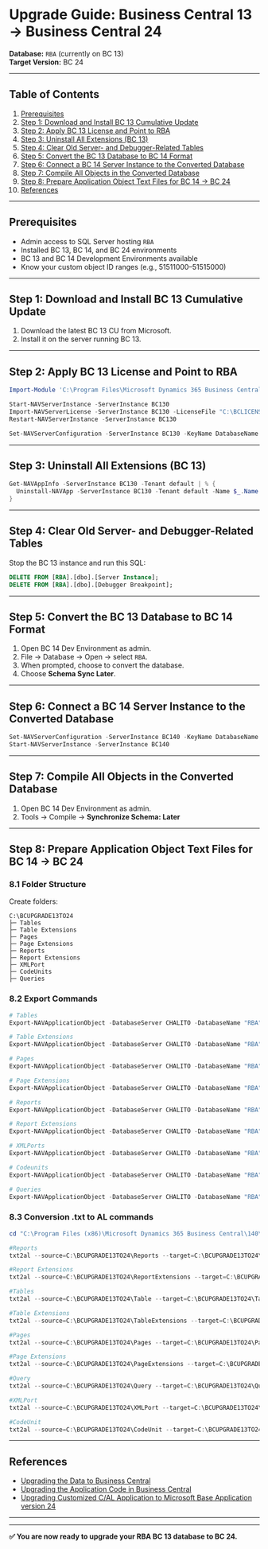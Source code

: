 # Upgrade Guide: Business Central 13 → Business Central 24

**Database:** `RBA` (currently on BC 13)  
**Target Version:** BC 24

---

## Table of Contents

1. [Prerequisites](#prerequisites)
2. [Step 1: Download and Install BC 13 Cumulative Update](#step-1-download-and-install-bc-13-cumulative-update)
3. [Step 2: Apply BC 13 License and Point to RBA](#step-2-apply-bc-13-license-and-point-to-rba)
4. [Step 3: Uninstall All Extensions (BC 13)](#step-3-uninstall-all-extensions-bc-13)
5. [Step 4: Clear Old Server- and Debugger-Related Tables](#step-4-clear-old-server--and-debugger-related-tables)
6. [Step 5: Convert the BC 13 Database to BC 14 Format](#step-5-convert-the-bc-13-database-to-bc-14-format)
7. [Step 6: Connect a BC 14 Server Instance to the Converted Database](#step-6-connect-a-bc-14-server-instance-to-the-converted-database)
8. [Step 7: Compile All Objects in the Converted Database](#step-7-compile-all-objects-in-the-converted-database)
9. [Step 8: Prepare Application Object Text Files for BC 14 → BC 24](#step-8-prepare-application-object-text-files-for-bc-14--bc-24)
10. [References](#references)

---

## Prerequisites

- Admin access to SQL Server hosting `RBA`
- Installed BC 13, BC 14, and BC 24 environments
- BC 13 and BC 14 Development Environments available
- Know your custom object ID ranges (e.g., 51511000–51515000)

---

## Step 1: Download and Install BC 13 Cumulative Update

1. Download the latest BC 13 CU from Microsoft.
2. Install it on the server running BC 13.

---

## Step 2: Apply BC 13 License and Point to RBA

```powershell
Import-Module 'C:\Program Files\Microsoft Dynamics 365 Business Central\130\Service\NavAdminTool.ps1'

Start-NAVServerInstance -ServerInstance BC130
Import-NAVServerLicense -ServerInstance BC130 -LicenseFile "C:\BCLICENSE\BC130.flf"
Restart-NAVServerInstance -ServerInstance BC130

Set-NAVServerConfiguration -ServerInstance BC130 -KeyName DatabaseName -KeyValue "RBA"
```

---

## Step 3: Uninstall All Extensions (BC 13)

```powershell
Get-NAVAppInfo -ServerInstance BC130 -Tenant default | % {
  Uninstall-NAVApp -ServerInstance BC130 -Tenant default -Name $_.Name -Version $_.Version -Force
}
```

---

## Step 4: Clear Old Server- and Debugger-Related Tables

Stop the BC 13 instance and run this SQL:

```sql
DELETE FROM [RBA].[dbo].[Server Instance];
DELETE FROM [RBA].[dbo].[Debugger Breakpoint];
```

---

## Step 5: Convert the BC 13 Database to BC 14 Format

1. Open BC 14 Dev Environment as admin.
2. File → Database → Open → select `RBA`.
3. When prompted, choose to convert the database.
4. Choose **Schema Sync Later**.

---

## Step 6: Connect a BC 14 Server Instance to the Converted Database

```powershell
Set-NAVServerConfiguration -ServerInstance BC140 -KeyName DatabaseName -KeyValue "RBA"
Start-NAVServerInstance -ServerInstance BC140
```

---

## Step 7: Compile All Objects in the Converted Database

1. Open BC 14 Dev Environment as admin.
2. Tools → Compile → **Synchronize Schema: Later**

---

## Step 8: Prepare Application Object Text Files for BC 14 → BC 24

### 8.1 Folder Structure

Create folders:

```
C:\BCUPGRADE13TO24
├─ Tables
├─ Table Extensions
├─ Pages
├─ Page Extensions
├─ Reports
├─ Report Extensions
├─ XMLPort
├─ CodeUnits
├─ Queries
```

### 8.2 Export Commands

```powershell
# Tables
Export-NAVApplicationObject -DatabaseServer CHALITO -DatabaseName "RBA" -Path C:\BCUPGRADE13TO24\Tables\OldBaseVersion.txt -Filter "Type=Table;Id=51511000..51515000"

# Table Extensions
Export-NAVApplicationObject -DatabaseServer CHALITO -DatabaseName "RBA" -Path C:\BCUPGRADE13TO24\Table Extensions\OldBaseVersion.txt -Filter "Type=Table;Modified=1;Id=1..51510999"

# Pages
Export-NAVApplicationObject -DatabaseServer CHALITO -DatabaseName "RBA" -Path C:\BCUPGRADE13TO24\Pages\OldBaseVersion.txt -Filter "Type=Page;Id=51511000..51515000"

# Page Extensions
Export-NAVApplicationObject -DatabaseServer CHALITO -DatabaseName "RBA" -Path C:\BCUPGRADE13TO24\Page Extensions\OldBaseVersion.txt -Filter "Type=Page;Modified=1;Id=1..51510999"

# Reports
Export-NAVApplicationObject -DatabaseServer CHALITO -DatabaseName "RBA" -Path C:\BCUPGRADE13TO24\Reports\OldBaseVersion.txt -Filter "Type=Report;Id=51511000..51515000"

# Report Extensions
Export-NAVApplicationObject -DatabaseServer CHALITO -DatabaseName "RBA" -Path C:\BCUPGRADE13TO24\Report Extensions\OldBaseVersion.txt -Filter "Type=Report;Modified=1;Id=1..51510999"

# XMLPorts
Export-NAVApplicationObject -DatabaseServer CHALITO -DatabaseName "RBA" -Path C:\BCUPGRADE13TO24\XMLPort\OldBaseVersion.txt -Filter "Type=XMLport;Id=51511000..51515000"

# Codeunits
Export-NAVApplicationObject -DatabaseServer CHALITO -DatabaseName "RBA" -Path C:\BCUPGRADE13TO24\CodeUnits\OldBaseVersion.txt -Filter "Type=Codeunit;Id=51511000..51515000"

# Queries
Export-NAVApplicationObject -DatabaseServer CHALITO -DatabaseName "RBA" -Path C:\BCUPGRADE13TO24\Queries\OldBaseVersion.txt -Filter "Type=Query;Id=51511000..51515000"
```
### 8.3 Conversion .txt to AL commands
``` powershell
cd "C:\Program Files (x86)\Microsoft Dynamics 365 Business Central\140\RoleTailored Client"

#Reports
txt2al --source=C:\BCUPGRADE13TO24\Reports --target=C:\BCUPGRADE13TO24\Reports\AL

#Report Extensions
txt2al --source=C:\BCUPGRADE13TO24\ReportExtensions --target=C:\BCUPGRADE13TO24\ReportExtensions\AL

#Tables
txt2al --source=C:\BCUPGRADE13TO24\Table --target=C:\BCUPGRADE13TO24\Table\AL

#Table Extensions
txt2al --source=C:\BCUPGRADE13TO24\TableExtensions --target=C:\BCUPGRADE13TO24\TableExtensions\AL

#Pages
txt2al --source=C:\BCUPGRADE13TO24\Pages --target=C:\BCUPGRADE13TO24\Pages\AL

#Page Extensions
txt2al --source=C:\BCUPGRADE13TO24\PageExtensions --target=C:\BCUPGRADE13TO24\PageExtensions\AL

#Query
txt2al --source=C:\BCUPGRADE13TO24\Query --target=C:\BCUPGRADE13TO24\Query\AL

#XMLPort
txt2al --source=C:\BCUPGRADE13TO24\XMLPort --target=C:\BCUPGRADE13TO24\XMLPort\AL

#CodeUnit
txt2al --source=C:\BCUPGRADE13TO24\CodeUnit --target=C:\BCUPGRADE13TO24\CodeUnit\AL 
```

---

## References

- [Upgrading the Data to Business Central](https://learn.microsoft.com/en-us/dynamics365/business-central/dev-itpro/upgrade/upgrading-the-data)
- [Upgrading the Application Code in Business Central](https://learn.microsoft.com/en-us/dynamics365/business-central/dev-itpro/upgrade/upgrading-the-application-code)
- [Upgrading Customized C/AL Application to Microsoft Base Application version 24](https://learn.microsoft.com/en-us/dynamics365/business-central/dev-itpro/upgrade/upgrade-to-microsoft-base-app-v24)
---

---

**✅ You are now ready to upgrade your RBA BC 13 database to BC 24.**
